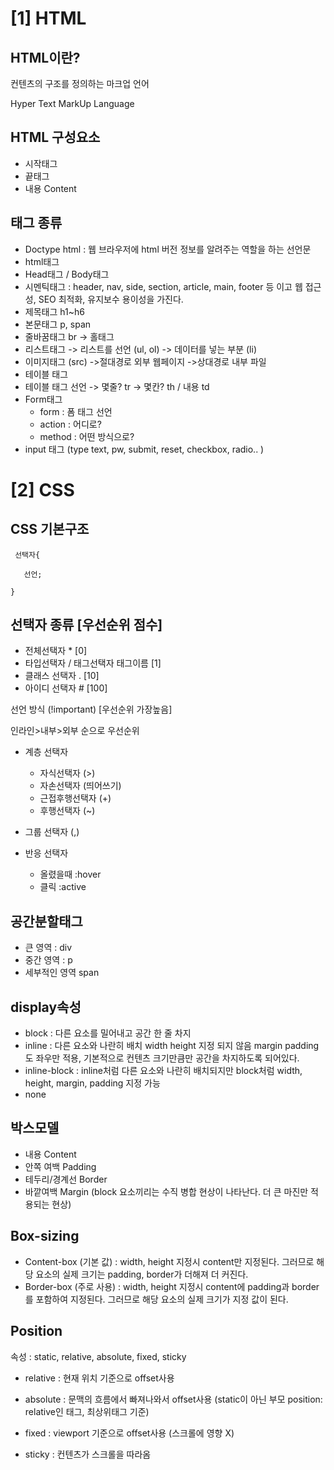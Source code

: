 # [1] HTML 

## HTML이란? 
컨텐츠의 구조를 정의하는 마크업 언어

Hyper Text MarkUp Language

## HTML 구성요소 
- 시작태그
- 끝태그
- 내용 Content 

## 태그 종류 
- Doctype html : 웹 브라우저에 html 버전 정보를 알려주는 역할을 하는 선언문
- html태그
- Head태그 / Body태그 
- 시멘틱태그 : header, nav, side, section, article, main, footer 등 이고 웹 접근성, SEO 최적화, 유지보수 용이성을 가진다.
- 제목태그 h1~h6 
- 본문태그 p, span 
- 줄바꿈태그 br -> 홀태그 
- 리스트태그 
-> 리스트를 선언 (ul, ol) 
-> 데이터를 넣는 부분 (li) 
- 이미지태그 (src) 
->절대경로 외부 웹페이지
->상대경로 내부 파일 
- 테이블 태그 
- 테이블 태그 선언 
-> 몇줄? tr 
-> 몇칸? th / 내용 td 
- Form태그 
   - form : 폼 태그 선언 
   - action : 어디로?
   - method : 어떤 방식으로?
- input 태그 (type text, pw, submit, reset, checkbox, radio.. ) 

# [2] CSS

## CSS 기본구조 
```
 선택자{

   선언;
   
}
```
## 선택자 종류 [우선순위 점수]
- 전체선택자 * [0]
- 타입선택자 / 태그선택자  태그이름 [1]
- 클래스 선택자 . [10]
- 아이디 선택자 # [100]

선언 방식 (!important) [우선순위 가장높음]

인라인>내부>외부 순으로 우선순위

- 계층 선택자 
   - 자식선택자 (>)
   - 자손선택자 (띄어쓰기) 
   - 근접후행선택자 (+)
   - 후행선택자 (~) 

- 그룹 선택자 (,) 
- 반응 선택자 
   - 올렸을때 :hover
   - 클릭 :active 

## 공간분할태그
- 큰 영역 : div 
- 중간 영역 : p 
- 세부적인 영역 span 

## display속성 
- block : 다른 요소를 밀어내고 공간 한 줄 차지
- inline : 다른 요소와 나란히 배치 
width height 지정 되지 않음 margin padding도 좌우만 적용, 기본적으로 컨텐츠 크기만큼만 공간을 차지하도록 되어있다. 
- inline-block : inline처럼 다른 요소와 나란히 배치되지만 block처럼 width, height, margin, padding 지정 가능 
- none

## 박스모델 
- 내용 Content
- 안쪽 여백 Padding
- 테두리/경계선 Border 
- 바깥여백 Margin (block 요소끼리는 수직 병합 현상이 나타난다. 더 큰 마진만 적용되는 현상)

## Box-sizing 
- Content-box (기본 값) : width, height 지정시 content만 지정된다. 그러므로 해당 요소의 실제 크기는 padding, border가 더해져 더 커진다. 
- Border-box (주로 사용) : width, height 지정시 content에 padding과 border를 포함하여 지정된다. 그러므로 해당 요소의 실제 크기가 지정 값이 된다.

## Position
속성 : static, relative, absolute, fixed, sticky
- relative : 현재 위치 기준으로 offset사용

- absolute : 문맥의 흐름에서 빠져나와서 offset사용 (static이 아닌 부모  position: relative인 태그, 최상위태그 기준)

- fixed : viewport 기준으로 offset사용 (스크롤에 영향 X)

- sticky : 컨텐츠가 스크롤을 따라옴 
